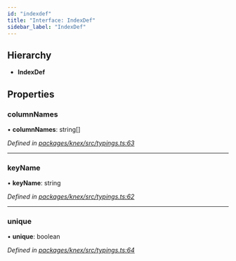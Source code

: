 ```yaml
---
id: "indexdef"
title: "Interface: IndexDef"
sidebar_label: "IndexDef"
---
```


## Hierarchy

* **IndexDef**

## Properties

### columnNames

•  **columnNames**: string[]

*Defined in [packages/knex/src/typings.ts:63](https://github.com/mikro-orm/mikro-orm/blob/18b580bb42/packages/knex/src/typings.ts#L63)*

___

### keyName

•  **keyName**: string

*Defined in [packages/knex/src/typings.ts:62](https://github.com/mikro-orm/mikro-orm/blob/18b580bb42/packages/knex/src/typings.ts#L62)*

___

### unique

•  **unique**: boolean

*Defined in [packages/knex/src/typings.ts:64](https://github.com/mikro-orm/mikro-orm/blob/18b580bb42/packages/knex/src/typings.ts#L64)*
